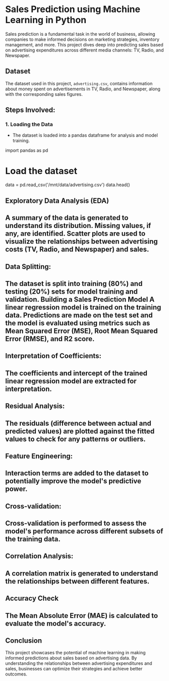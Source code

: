 # Sales Prediction using Machine Learning in Python

Sales prediction is a fundamental task in the world of business, allowing companies to make informed decisions on marketing strategies, inventory management, and more. This project dives deep into predicting sales based on advertising expenditures across different media channels: TV, Radio, and Newspaper.

## Dataset

The dataset used in this project, `advertising.csv`, contains information about money spent on advertisements in TV, Radio, and Newspaper, along with the corresponding sales figures.

## Steps Involved:

### 1. Loading the Data
   - The dataset is loaded into a pandas dataframe for analysis and model training.
   
import pandas as pd

# Load the dataset
data = pd.read_csv('/mnt/data/advertising.csv')
data.head()

## Exploratory Data Analysis (EDA)
A summary of the data is generated to understand its distribution.
Missing values, if any, are identified.
Scatter plots are used to visualize the relationships between advertising costs (TV, Radio, and Newspaper) and sales.
-------------------------------------------------
## Data Splitting:
The dataset is split into training (80%) and testing (20%) sets for model training and validation.
Building a Sales Prediction Model
A linear regression model is trained on the training data.
Predictions are made on the test set and the model is evaluated using metrics such as Mean Squared Error (MSE), Root Mean Squared Error (RMSE), and R2 score.
-------------------------------------------------
## Interpretation of Coefficients:
The coefficients and intercept of the trained linear regression model are extracted for interpretation.
---------------------------------------------
## Residual Analysis:
The residuals (difference between actual and predicted values) are plotted against the fitted values to check for any patterns or outliers.
--------------------------------------------------
## Feature Engineering:
Interaction terms are added to the dataset to potentially improve the model's predictive power.
---------------------------------------------------
## Cross-validation:
Cross-validation is performed to assess the model's performance across different subsets of the training data.
----------------------------------------------------------------
## Correlation Analysis:
A correlation matrix is generated to understand the relationships between different features.
--------------------------------------------------------------
## Accuracy Check
The Mean Absolute Error (MAE) is calculated to evaluate the model's accuracy.
----------------------------------------------------------------
## Conclusion
This project showcases the potential of machine learning in making informed predictions about sales based on advertising data. By understanding the relationships between advertising expenditures and sales, businesses can optimize their strategies and achieve better outcomes.
